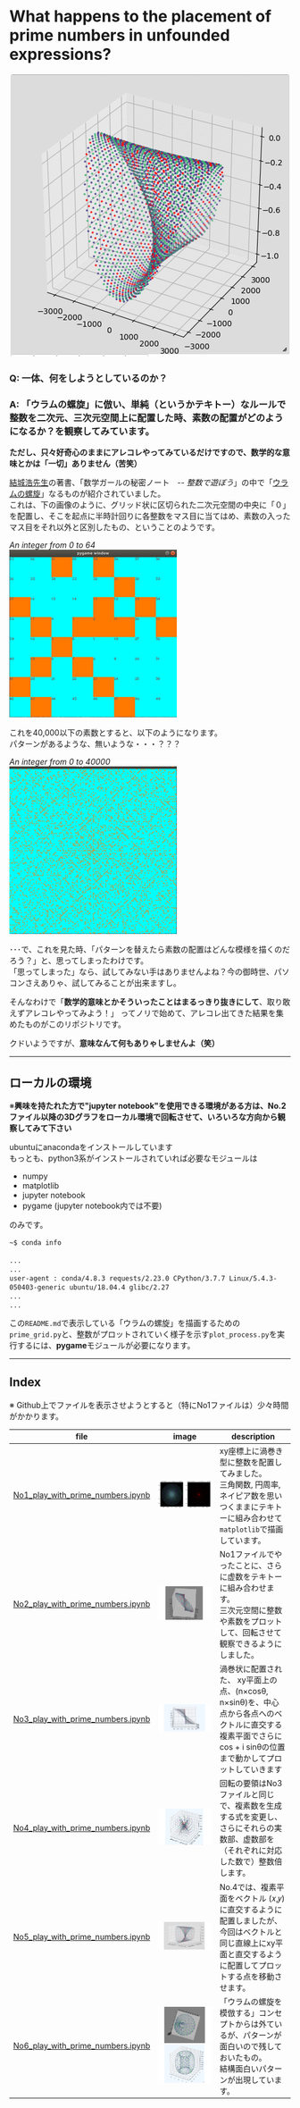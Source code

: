 # What happens to the placement of prime numbers in unfounded expressions?



![sample gif](./img/sample.gif)  

### Q: 一体、何をしようとしているのか？
### A: 「ウラムの螺旋」に倣い、単純（というかテキトー）なルールで整数を二次元、三次元空間上に配置した時、素数の配置がどのようになるか？を観察してみています。


**ただし、只々好奇心のままにアレコレやってみているだけですので、数学的な意味とかは「一切」ありません（苦笑）**  

[結城浩先生](https://www.hyuki.com/)の著書、「数学ガールの秘密ノート&emsp;-- _整数で遊ぼう_」の中で「[ウラムの螺旋](https://ja.wikipedia.org/wiki/%E3%82%A6%E3%83%A9%E3%83%A0%E3%81%AE%E8%9E%BA%E6%97%8B)」なるものが紹介されていました。  
これは、下の画像のように、グリッド状に区切られた二次元空間の中央に「０」を配置し、そこを起点に半時計回りに各整数をマス目に当てはめ、素数の入ったマス目をそれ以外と区別したもの、ということのようです。  

_An integer from 0 to 64_  
![grid Image 2](./img/re_grid_2.png)

これを40,000以下の素数とすると、以下のようになります。  
パターンがあるような、無いような・・・？？？  

_An integer from 0 to 40000_  
![grid Image 1](./img/re_grid_1.png)  

･･･で、これを見た時、「パターンを替えたら素数の配置はどんな模様を描くのだろう？」と、思ってしまったわけです。  
「思ってしまった」なら、試してみない手はありませんよね？今の御時世、パソコンさえありゃ、試してみることが出来ますし。  

そんなわけで「**数学的意味とかそういったことはまるっきり抜きにして**、取り敢えずアレコレやってみよう！」  ってノリで始めて、アレコレ出てきた結果を集めたものがこのリポジトリです。  

クドいようですが、**意味なんて何もありゃしませんよ（笑）**

---  

## ローカルの環境  

※**興味を持たれた方で"jupyter notebook"を使用できる環境がある方は、No.2ファイル以降の3Dグラフをローカル環境で回転させて、いろいろな方向から観察してみて下さい**  

ubuntuにanacondaをインストールしています  
もっとも、python3系がインストールされていれば必要なモジュールは
- numpy
- matplotlib
- jupyter notebook
- pygame (jupyter notebook内では不要)

のみです。
```
~$ conda info

...
...
user-agent : conda/4.8.3 requests/2.23.0 CPython/3.7.7 Linux/5.4.3-050403-generic ubuntu/18.04.4 glibc/2.27
...
...
```

この`README.md`で表示している「ウラムの螺旋」を描画するための`prime_grid.py`と、整数がプロットされていく様子を示す`plot_process.py`を実行するには、**pygame**モジュールが必要になります。  

---  

## Index  

※ Github上でファイルを表示させようとすると（特にNo1ファイルは）少々時間がかかります。

| file | image |description |
| --- | --- | --- |
| [No1_play_with_prime_numbers.ipynb](No1_play_with_prime_numbers.ipynb)| ![file 01 image](./img/pict_file1.png)| xy座標上に渦巻き型に整数を配置してみました。<br> 三角関数, 円周率, ネイピア数を思いつくままにテキトーに組み合わせて`matplotlib`で描画しています。|
| [No2_play_with_prime_numbers.ipynb](No2_play_with_prime_numbers.ipynb)| ![file 02 image](./img/pict_file2.png)|No1ファイルでやったことに、さらに虚数をテキトーに組み合わせます。<br>三次元空間に整数や素数をプロットして、回転させて観察できるようにしました。 |
| [No3_play_with_prime_numbers.ipynb](No3_play_with_prime_numbers.ipynb)| ![file 03 image](./img/pict_file3.png)| 渦巻状に配置された、 xy平面上の点、(n×cosθ, n×sinθ)を、中心点から各点へのベクトルに直交する複素平面でさらにcos + i sinθの位置まで動かしてプロットしていきます |
| [No4_play_with_prime_numbers.ipynb](No4_play_with_prime_numbers.ipynb)| ![file 04 image](./img/pict_file4.png)| 回転の要領はNo3ファイルと同じで、複素数を生成する式を変更し、さらにそれらの実数部、虚数部を（それぞれに対応した数で）整数倍します。 |
| [No5_play_with_prime_numbers.ipynb](No5_play_with_prime_numbers.ipynb)| ![file 05 image](./img/pict_file5.png)| No.4では、複素平面をベクトル (𝑥,𝑦) に直交するように配置しましたが、今回はベクトルと同じ直線上にxy平面と直交するように配置してプロットする点を移動させます。 |
| [No6_play_with_prime_numbers.ipynb](No6_play_with_prime_numbers.ipynb)| ![file 06 image](./img/pict_file6_1.png) ![file 06 image](./img/pict_file6_2.png)| 「ウラムの螺旋を模倣する」コンセプトからは外ているが、パターンが面白いので残しておいたもの。<br>結構面白いパターンが出現しています。|
